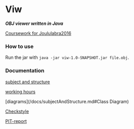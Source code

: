 # Viw

***OBJ viewer written in Java***

[Coursework for Joululabra2016](https://www.cs.helsinki.fi/courses/582221/2016/s/a/3)

### How to use

Run the jar with `java -jar viw-1.0-SNAPSHOT.jar file.obj`.

### Documentation

[subject and structure](/docs/subjectAndStructure.md)

[working hours](/docs/hours.md)

[diagrams](/docs/subjectAndStructure.md#Class Diagram)

[Checkstyle](https://htmlpreview.github.io/?https://raw.githubusercontent.com/MergHQ/viw/master/docs/checkstyle-reports/201711011936/checkstyle.html)

[PIT-report](https://htmlpreview.github.io/?https://raw.githubusercontent.com/MergHQ/viw/master/docs/pit/201701111936/index.html)
